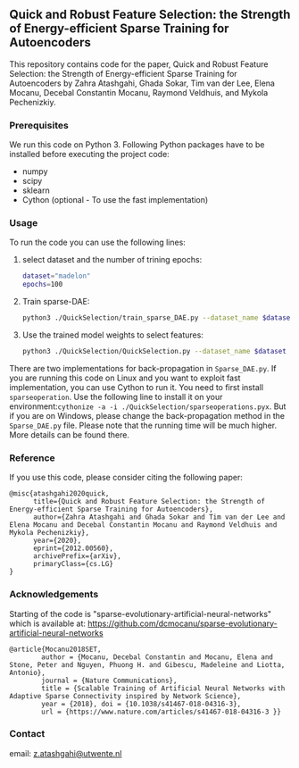 ## Quick and Robust Feature Selection: the Strength of Energy-efficient Sparse Training for Autoencoders
This repository contains code for the paper, Quick and Robust Feature Selection: the Strength of Energy-efficient Sparse Training for Autoencoders by Zahra Atashgahi, Ghada Sokar, Tim van der Lee, Elena Mocanu, Decebal Constantin Mocanu, Raymond Veldhuis, and Mykola Pechenizkiy. 


### Prerequisites
We run this code on Python 3. Following Python packages have to be installed before executing the project code:
* numpy
* scipy
* sklearn
* Cython (optional - To use the fast implementation)


### Usage
To run the code you can use the following lines:
1. select dataset and the number of trining epochs: 
    ```sh
    dataset="madelon"
    epochs=100
    ```
2. Train sparse-DAE:
    ```sh
    python3 ./QuickSelection/train_sparse_DAE.py --dataset_name $dataset --epoch $epoch
    ```
3. Use the trained model weights to select features:
    ```sh
    python3 ./QuickSelection/QuickSelection.py --dataset_name $dataset
    ```
There are two implementations for back-propagation in ```Sparse_DAE.py```. 
If you are running this code on Linux and you want to exploit fast implementation, you can use Cython to run it. You need to first install ```sparseoperation```. Use the following line to install it on your environment:```cythonize -a -i ./QuickSelection/sparseoperations.pyx```.
But if you are on Windows, please change the back-propagation method in the ```Sparse_DAE.py``` file. Please note that the running time will be much higher. More details can be found there.

### Reference
If you use this code, please consider citing the following paper:
```
@misc{atashgahi2020quick,
      title={Quick and Robust Feature Selection: the Strength of Energy-efficient Sparse Training for Autoencoders}, 
      author={Zahra Atashgahi and Ghada Sokar and Tim van der Lee and Elena Mocanu and Decebal Constantin Mocanu and Raymond Veldhuis and Mykola Pechenizkiy},
      year={2020},
      eprint={2012.00560},
      archivePrefix={arXiv},
      primaryClass={cs.LG}
}
```
### Acknowledgements
Starting of the code is "sparse-evolutionary-artificial-neural-networks" which is available at:
https://github.com/dcmocanu/sparse-evolutionary-artificial-neural-networks
```
@article{Mocanu2018SET, 
        author = {Mocanu, Decebal Constantin and Mocanu, Elena and Stone, Peter and Nguyen, Phuong H. and Gibescu, Madeleine and Liotta, Antonio}, 
        journal = {Nature Communications}, 
        title = {Scalable Training of Artificial Neural Networks with Adaptive Sparse Connectivity inspired by Network Science}, 
        year = {2018}, doi = {10.1038/s41467-018-04316-3}, 
        url = {https://www.nature.com/articles/s41467-018-04316-3 }}
```

### Contact
email: z.atashgahi@utwente.nl
